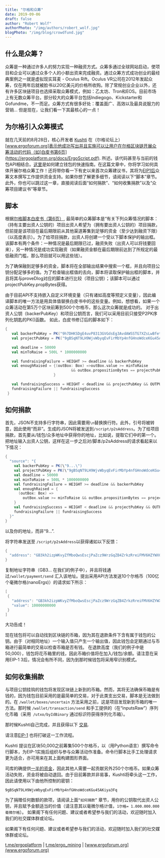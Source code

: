 ```yaml
---
title: "尔格和众筹"
date: 2019-09-06
draft: false
author: "Robert Wolf"
authorPhoto: "/img/authors/robert_wolf.jpg"
blogPhoto: "/img/blog/crowdfund.jpg"
---
```


## 什么是众筹？

众筹是一种通过许多人的努力实现一种融资方式。众筹多通过全球网站启动，使项目和企业可以通过众多个人的小额出资来完成融资。通过众筹方式成功创业的最经典案例之一就是虚拟现实耳麦 - Oculus Rift。Oculus VR公司在2012年发起众筹，仅在两年后就被脸书以20亿美元的价格所收购。除了常规创业企业以外，还有许多区块链项目也选择采取众筹模式，例如：乙太坊、Tron和EOS。目前市场上有无数众筹平台。部分较大的众筹平台包括Indiegogo、Kickstarter和Gofundme，不一而足。众筹方式有很多好处：覆盖面广、高效以及最具说服力的营销… 但是现在，让我们看一下其最核心的一点！

## 为尔格引入众筹模式

就在几天前的8月28日，核心开发者 [Kushti](https://www.ergoforum.org/u/kushti) 在（尔格论坛上）[www.ergoforum.org]表示他成功写出并且实施可以让用户在尔格区块链开展众筹活动的代码（如[白皮书第6页](https://ergoplatform.org/docs/ErgoScript.pdf). 所述。该代码甚至与当前的钱包API相结合。[这里](https://ergoplatform.org/en/blog/2019_06_04_wallet-documentation/)是如何建立钱包的快速指南。在这篇文章中，你将学习如何具体开展尔格众筹工作！还将带你看一下有史以来首次众筹建议书，其将为[EIP1后](https://github.com/ergoplatform/eips/blob/master/eip-0001.md)众筹文本撰写工作提供资金支持。如果你想了解更多细节，请阅读以下“脚本”章节。此外，你也可以跳过这一章，直接阅读后面“如何捐款”、“如何收集捐款”以及“众筹项目建议书”等章节。

## 脚本

根据[尔格脚本白皮书（第6页）](https://ergoplatform.org/docs/ErgoScript.pdf), 最简单的众筹脚本是“有关下列众筹情况的脚本：（持有主要出资人公钥的）项目出资人希望为（拥有要出资人公钥的）项目捐款，但前提是该项目在最后期限前从其他渠道筹集到足够的资金（至少达到融资下限）（以高度表示）。为了给项目捐款，出资人将创建一个受以下脚本保护的输出框。该脚本有两个条件：一种情况是最后期限已过，融资失败（出资人可以将钱要回来），另一种情况是成功实现融资（如果融资金额在最后期限前达到了所规定的最低融资门槛，那么项目就可以用这些钱）。

为了确保融到足够多的资金，脚本将在全部输出结果中搜索一个框，并且向项目公钥分配足够多的值。为了检查输出框值的去向，脚本将读取保护输出框的脚本，并且将其与proveDlog对应的脚本进行比较（项目公钥）；该脚本可以通过projectPubKey.propBytes获得。

由于目前API不支持嵌入自定义环境变量（只有诸如高度等预定义变量），因此编译脚本的唯一方法是用具体值替换白皮书中的这些变量。例如，想想看，如果一个众筹活动在第5万个区块前筹到500个尔格币，那么这次众筹就是成功的。
对于出资人公钥（backerPubKey）和项目公钥而言，我们可以采用目前只接受P2PK序列化钥匙的PK()函数。
如此，白皮书修订后的脚本如下：

```scala
{
   val backerPubKey = PK("9h7DHKSDgE4uvP8313GVGdsEg3AvdAWSSTG7XZsLwBfeth4aePG")
   val projectPubKey = PK("9gBSqNT9LH9WjvWbyqEvFirMbYp4nfGHnoWdceKGu45AKiya3Fq") 
    
   val deadline = 50000
   val minToRaise = 500L * 1000000000 
   
   val fundraisingFailure = HEIGHT >= deadline && backerPubKey
   val enoughRaised = {(outBox: Box) =>outBox.value >= minToRaise 
                              && outBox.propositionBytes == projectPubKey.propBytes
                      }
        
   val fundraisingSuccess = HEIGHT < deadline && projectPubKey && OUTPUTS.exists(enoughRaised)
   fundraisingFailure || fundraisingSuccess                     
 }                              
```

## 如何捐款

首先，JSON不支持多行字符串，因此需要用`\n`替换换行符。此外，引号将被转意，因此使用“而非”。生成的JSON将被发送到`/script/p2sAddress`。为了给项目捐款，首先要从/钱包/众多地址中获得你的地址，比如说，提取它们中的第一个。把地址输入出资人公钥，这样在这一步之后对/脚本/p2sAddress的请求看起来以下情况：

```scala
{
  "source": "{ 
    val backerPubKey = PK(\"9...\")
    val projectPubKey = PK(\"9gBSqNT9LH9WjvWbyqEvFirMbYp4nfGHnoWdceKGu45AKiya3Fq\")
    val deadline = 50000
    val minToRaise = 500L * 1000000000
    val fundraisingFailure = HEIGHT >= deadline && backerPubKey
    val enoughRaised = {
      (outBox: Box) => 
        outBox.value >= minToRaise && outBox.propositionBytes == projectPubKey.propBytes
    } 
    val fundraisingSuccess = HEIGHT < deadline && projectPubKey && OUTPUTS.exists(enoughRaised) 
    fundraisingFailure || fundraisingSuccess 
  }"
}    
```

以及你的地址，而非“9…”.

将字符串发送至 `/script/p2sAddress`以获得诸如以下反馈：

```scala
{
  "address": "GB3kh2izpWKvyZfMboQwsEscjPaZcz9WrzGqZB4ZrkzRreiFMV6HZYWXGMK3rqCjDCoPgWGNzfnYSUhivW4a1VRYPE7uZXwKnBcqWcRkiuTx6QW55EcPcWeELUsumwdtKoFtWY583nWnKZff"
}     
```

复制地址字符串（GB3… 在我们的例子中），并且将钱通过`/wallet/payment/send` 汇入该地址。提出采用API方法发送10个尔格币（100亿个毫微尔格(nanoErgs)）的请求如下所示：

```scala
[
 {
   "address": "GB3kh2izpWKvyZfMboQwsEscjPaZcz9WrzGqZB4ZrkzRreiFMV6HZYWXGMK3rqCjDCoPgWGNzfnYSUhivW4a1VRYPE7uZXwKnBcqWcRkiuTx6QW55EcPcWeELUsumwdtKoFtWY583nWnKZff",
   "value": 10000000000
 }
]
```

大功告成！

现在钱包将可以自动找到区块链的币箱，因为其在退款条件下含有属于钱包的公钥。由于（对相同地址）一个输入值只产生一个输出值，因此钱包会定期通过与币箱进行最简单的交易以检查币箱是否有钱。 在退款高度（我们的例子中是50,000），钱包将花币箱里的钱，因此币箱价值将在加入/钱包/余额。请注意在采用EIP-1 3后，情况会有所不同，因为到那时候钱包将采用窄识别模式。

## 如何收集捐款

与项目公钥挂钩的钱包将发现区块链上新到的币箱。然而，其将无法确保币箱是有钱的，因为钱包目前采用的是最简单的交易，对于此类支出交易，脚本是无法做到的。在 `/wallet/boxes/uncertain` 方法采用之前，这是项目发现新到币箱的唯一方法。那时候 `/wallet/transaction/send` 和手工提供的（在“inputsRaw”）序列化币箱（采用` /utxo/byIdBinary` 通过标识符获得序列化币箱）。

那时候Kushti自己完成，并且获得以下 [交易](https://explorer.ergoplatform.com/en/transactions/3d5a1102296b6159754097f33e780cae2692d9a2ec2b6daf26219651bcc2ae48).

请注意[EIP-1](https://github.com/ergoplatform/eips/blob/master/eip-0001.md) 也将打破这一工作流程。

Kushti 提议在区块50,000之前筹集500个尔格币，以（用Python语言）撰写命令行脚本，为EIP-1实施后组织与参与众筹活动作准备。命令行脚本比手工处理请求更为适合，亦可用来在其上面构建图形界面。

司库的确提供[一半的资金](https://explorer.ergoplatform.com/en/transactions/2fc882792b94f8210e4378f2f5bab90896523e212d927ed16600170d76f46ac9)，因此其他人需要一起贡献另外250个尔格币。如果众筹活动失败，资金将被自动退回。由于目前筹款并非易事，Kushti将牵头这一工作，因此请使用以下由他所控制的密钥：

`9gBSqNT9LH9WjvWbyqEvFirMbYp4nfGHnoWdceKGu45AKiya3Fq`

为了捐赠任何数额的款项，请阅读上面`“如何捐款”` 章节，用你的公钥取代出资人公钥，并且赋予金额适当的价值（请注意其以毫微尔格计值，`1尔格= 1.000.000.000 毫微尔格`）。
如果阁下有任何问题、建议或者希望参与我们的活动，欢迎随时加入我们的社交媒体群或论坛。

如果阁下有任何问题、建议或者希望参与我们的活动，欢迎随时加入我们的社交媒体群或论坛。

[t.me/ergoplatform](https://t.me/ergoplatform) | [t.me/ergo_mining](https://t.me/ergo_mining) | [www.ergoforum.org](www.ergoforum.org)
